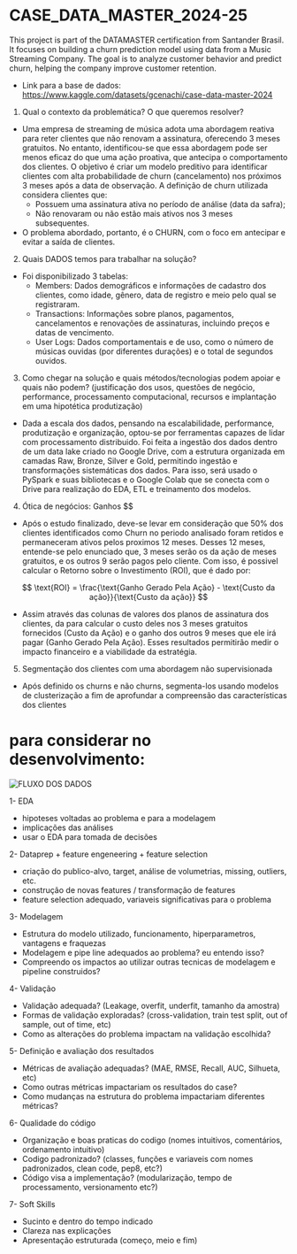 # CASE_DATA_MASTER_2024-25
This project is part of the DATAMASTER certification from Santander Brasil. It focuses on building a churn prediction model using data from a Music Streaming Company. The goal is to analyze customer behavior and predict churn, helping the company improve customer retention.

- Link para a base de dados: https://www.kaggle.com/datasets/gcenachi/case-data-master-2024

1. Qual o contexto da problemática? O que queremos resolver?
  - Uma empresa de streaming de música adota uma abordagem reativa para reter clientes que não renovam a assinatura, oferecendo 3 meses gratuitos. No entanto, identificou-se que essa abordagem pode ser menos eficaz do que uma ação proativa, que antecipa o comportamento dos clientes. O objetivo é criar um modelo preditivo para identificar clientes com alta probabilidade de churn (cancelamento) nos próximos 3 meses após a data de observação. A definição de churn utilizada considera clientes que: 
      - Possuem uma assinatura ativa no período de análise (data da safra);
      - Não renovaram ou não estão mais ativos nos 3 meses subsequentes.
  - O problema abordado, portanto, é o CHURN, com o foco em antecipar e evitar a saída de clientes.

2. Quais DADOS temos para trabalhar na solução?
  - Foi disponibilizado 3 tabelas: 
      - Members: Dados demográficos e informações de cadastro dos clientes, como idade, gênero, data de registro e meio pelo qual se registraram.
      - Transactions: Informações sobre planos, pagamentos, cancelamentos e renovações de assinaturas, incluindo preços e datas de vencimento.
      - User Logs: Dados comportamentais e de uso, como o número de músicas ouvidas (por diferentes durações) e o total de segundos ouvidos.

3. Como chegar na solução e quais métodos/tecnologias podem apoiar e quais não podem? (justificação dos usos, questões de negócio, performance, processamento computacional, recursos e implantação em uma hipotética produtização)
  - Dada a escala dos dados, pensando na escalabilidade, performance, produtização e organização, optou-se por ferramentas capazes de lidar com processamento distribuido. Foi feita a ingestão dos dados dentro de um data lake criado no Google Drive, com a estrutura organizada em camadas Raw, Bronze, Silver e Gold, permitindo ingestão e transformações sistemáticas dos dados. Para isso, será usado o PySpark e suas bibliotecas e o Google Colab que se conecta com o Drive para realização do EDA, ETL e treinamento dos modelos.

4. Ótica de negócios: Ganhos $$
  - Após o estudo finalizado, deve-se levar em consideração que 50% dos clientes identificados como Churn no periodo analisado foram retidos e permaneceram ativos pelos proximos 12 meses. Desses 12 meses, entende-se pelo enunciado que, 3 meses serão os da ação de meses gratuitos, e os outros 9 serão pagos pelo cliente. Com isso, é possivel calcular o Retorno sobre o Investimento (ROI), que é dado por:

  $$ 
  \text{ROI} = \frac{\text{Ganho Gerado Pela Ação} - \text{Custo da ação}}{\text{Custo da ação}} 
  $$

  - Assim através das colunas de valores dos planos de assinatura dos clientes, da para calcular o custo deles nos 3 meses gratuitos fornecidos (Custo da Ação) e o ganho dos outros 9 meses que ele irá pagar (Ganho Gerado Pela Ação). Esses resultados permitirão medir o impacto financeiro e a viabilidade da estratégia.

5. Segmentação dos clientes com uma abordagem não supervisionada
  - Após definido os churns e não churns, segmenta-los usando modelos de clusterização a fim de aprofundar a compreensão das características dos clientes  

# para considerar no desenvolvimento:

![FLUXO DOS DADOS](https://github.com/user-attachments/assets/ef11b7df-a4ef-417b-bc64-f2f30cd495f6)

1- EDA
- hipoteses voltadas ao problema e para a modelagem
- implicações das análises
- usar o EDA para tomada de decisões

2- Dataprep + feature engeneering + feature selection
- criação do publico-alvo, target, análise de volumetrias, missing, outliers, etc.
- construção de novas features / transformação de features
- feature selection adequado, variaveis significativas para o problema

3- Modelagem
- Estrutura do modelo utilizado, funcionamento, hiperparametros, vantagens e fraquezas
- Modelagem e pipe line adequados ao problema? eu entendo isso?
- Compreendo os impactos ao utilizar outras tecnicas de modelagem e pipeline construidos?

4- Validação
- Validação adequada? (Leakage, overfit, underfit, tamanho da amostra)
- Formas de validação exploradas? (cross-validation, train test split, out of sample, out of time, etc)
- Como as alterações do problema impactam na validação escolhida?

5- Definição e avaliação dos resultados
- Métricas de avaliação adequadas? (MAE, RMSE, Recall, AUC, Silhueta, etc)
- Como outras métricas impactariam os resultados do case?
- Como mudanças na estrutura do problema impactariam diferentes métricas?

6- Qualidade do código
- Organização e boas praticas do codigo (nomes intuitivos, comentários, ordenamento intuitivo)
- Codigo padronizado? (classes, funções e variaveis com nomes padronizados, clean code, pep8, etc?)
- Código visa a implementação? (modularização, tempo de processamento, versionamento etc?)

7- Soft Skills
- Sucinto e dentro do tempo indicado
- Clareza nas explicações
- Apresentação estruturada (começo, meio e fim)
